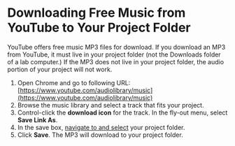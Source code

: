 # Downloading Free Music from YouTube to Your Project Folder

YouTube offers free music MP3 files for download. If you download an MP3 from YouTube, it must live in your project folder \(not the Downloads folder of a lab computer.\) If the MP3 does not live in your project folder, the audio portion of your project will not work.

1. Open Chrome and go to following URL: [https://www.youtube.com/audiolibrary/music](https://www.youtube.com/audiolibrary/music)
2. Browse the music library and select a track that fits your project.
3. Control-click the **download icon** for the track. In the fly-out menu, select **Save Link As**.
4. In the save box, [navigate to and select](https://jjloomis.gitbooks.io/file-and-folder-management/content/navigating-folder-tree.html) your project folder.  
5. Click **Save**. The MP3 will download to your project folder. 




